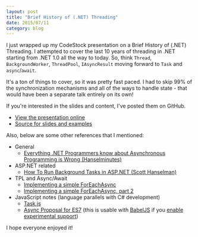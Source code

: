 ```yaml
---
layout: post
title: "Brief History of (.NET) Threading"
date: 2015/07/11
category: blog
---
```


I just wrapped up my CodeStock presentation on a Brief History of (.NET)
Threading. I attempted to cover the last 10 years of threading in .NET starting
from .NET 1.0 all the way to today. So, think `Thread`, `BackgroundWorker`,
`ThreadPool`, `IAsyncResult` moving forward to `Task` and `async`/`await`.

It's a ton of things to cover, so it was pretty fast paced. I had to skip 99% of
the synchronization mechanisms and all of the ways to handle state - that would
have been a separate talk entirely on its own!

If you're interested in the slides and content, I've posted them on GitHub.

* [View the presentation online](http://drmohundro.github.io/presentations/brief-history-of-threading/)
* [Source for slides and examples](https://github.com/drmohundro/presentations/tree/master/brief-history-of-threading)

Also, below are some other references that I mentioned:

* General
  * [Everything .NET Programmers know about Asynchronous Programming is Wrong (Hanselminutes)](http://hanselminutes.com/327/everything-net-programmers-know-about-asynchronous-programming-is-wrong)
* ASP.NET related
  * [How To Run Background Tasks in ASP.NET (Scott Hanselman)](http://www.hanselman.com/blog/HowToRunBackgroundTasksInASPNET.aspx)
* TPL and Async/Await
  * [Implementing a simple ForEachAsync](http://blogs.msdn.com/b/pfxteam/archive/2012/03/04/10277325.aspx)
  * [Implementing a simple ForEachAsync, part 2](http://blogs.msdn.com/b/pfxteam/archive/2012/03/05/10278165.aspx)
* JavaScript notes (language parallels with C# development)
  * [Task.js](http://taskjs.org/)
  * [Async Proposal for ES7](https://github.com/lukehoban/ecmascript-asyncawait)
    (this is usable with [BabelJS](https://babeljs.io) if you
    [enable experimental support](https://babeljs.io/docs/advanced/transformers/#es7-experimental-))

I hope everyone enjoyed it!
